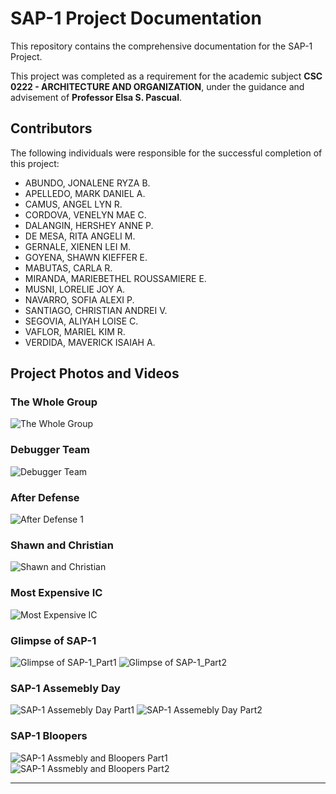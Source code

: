 # SAP-1 Project Documentation

This repository contains the comprehensive documentation for the SAP-1 Project.

This project was completed as a requirement for the academic subject **CSC 0222 - ARCHITECTURE AND ORGANIZATION**, under the guidance and advisement of **Professor Elsa S. Pascual**.

## Contributors

The following individuals were responsible for the successful completion of this project:

* ABUNDO, JONALENE RYZA B.
* APELLEDO, MARK DANIEL A.
* CAMUS, ANGEL LYN R.
* CORDOVA, VENELYN MAE C.
* DALANGIN, HERSHEY ANNE P.
* DE MESA, RITA ANGELI M.
* GERNALE, XIENEN LEI M.
* GOYENA, SHAWN KIEFFER E.
* MABUTAS, CARLA R.
* MIRANDA, MARIEBETHEL ROUSSAMIERE E.
* MUSNI, LORELIE JOY A.
* NAVARRO, SOFIA ALEXI P.
* SANTIAGO, CHRISTIAN ANDREI V.
* SEGOVIA, ALIYAH LOISE C.
* VAFLOR, MARIEL KIM R.
* VERDIDA, MAVERICK ISAIAH A.

## Project Photos and Videos

### The Whole Group
![The Whole Group](https://github.com/user-attachments/assets/2dd4ea46-be03-4095-a1c4-28cd4b5adddd)

### Debugger Team
![Debugger Team](https://github.com/user-attachments/assets/754923cf-09ae-461c-916b-23d83554e93a)

### After Defense
![After Defense 1](https://github.com/user-attachments/assets/42d62785-26fe-4063-aa13-f40b6bb5395d)

### Shawn and Christian
![Shawn and Christian](https://github.com/user-attachments/assets/8dfc298e-db8e-498a-ace2-3860d2506236)

### Most Expensive IC
![Most Expensive IC](https://github.com/user-attachments/assets/a8e9c6ce-72d9-4a72-83ad-308e1818a633)

### Glimpse of SAP-1
![Glimpse of SAP-1_Part1](https://github.com/MarkDaniel0702/SAP-1-Documents-/blob/a01b8ca65e7b6e3cf48944f2e72250fbdf8cd1ee/GIFs/499389499_1608560106492608_54332921609045120_n.gif)
![Glimpse of SAP-1_Part2](https://github.com/MarkDaniel0702/SAP-1-Documents-/blob/85f2a071689a95958022edeb38d60fb0a392b4df/GIFs/489841951_29067822916194793_8413797328602878651_n.gif)

### SAP-1 Assemebly Day
![SAP-1 Assemebly Day Part1](https://github.com/MarkDaniel0702/SAP-1-Documents-/blob/080e5c51c16fa00d751b0b995e5d5df0e923a020/GIFs/490103032_29095774276735747_1546016611432636683_n.gif)
![SAP-1 Assemebly Day Part2](https://github.com/MarkDaniel0702/SAP-1-Documents-/blob/090d3a9059aa71f4ae84a56f0397cb151709958c/GIFs/495465056_9733939590024417_3140149101498526470_n%20(1).gif)

### SAP-1 Bloopers
![SAP-1 Assmebly and Bloopers Part1](https://github.com/MarkDaniel0702/SAP-1-Documents-/blob/090d3a9059aa71f4ae84a56f0397cb151709958c/GIFs/499054842_9730255087027775_8386961479325693887_n.gif)
![SAP-1 Assmebly and Bloopers Part2](https://github.com/MarkDaniel0702/SAP-1-Documents-/blob/090d3a9059aa71f4ae84a56f0397cb151709958c/GIFs/3eac6b97-5df3-4f30-93ff-5908f9ce233b.gif)

---
